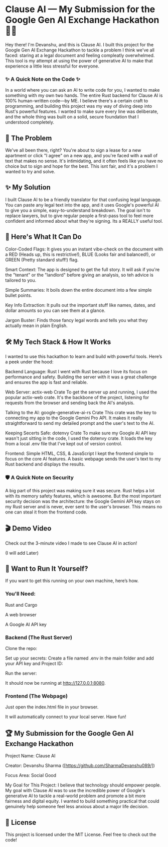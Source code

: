 # Clause AI — My Submission for the Google Gen AI Exchange Hackathon 📜🤖

Hey there! I'm Devanshu, and this is Clause AI. I built this project for the Google Gen AI Exchange Hackathon to tackle a problem I think we've all faced: staring at a legal document and feeling compleatly overwhelmed. This tool is my attempt at using the power of generative AI to make that experience a little less stressful for everyone.

### ✨ A Quick Note on the Code ✨

In a world where you can ask an AI to write code for you, I wanted to make something with my own two hands. The entire Rust backend for Clause AI is 100% human-written code—by ME. I believe there's a certain craft to programming, and building this project was my way of diving deep into Rust's powerful features. I wanted to make sure every line was deliberate, and the whole thing was built on a solid, secure foundation that I understood completely.

## 🚀 The Problem

We've all been there, right? You're about to sign a lease for a new apartment or click "I agree" on a new app, and you're faced with a wall of text that makes no sense. It's intimidating, and it often feels like you have no choice but to sign and hope for the best. This isnt fair, and it's a problem I wanted to try and solve.

## ✨ My Solution

I built Clause AI to be a friendly translator for that confusing legal language. You can paste any legal text into the app, and it uses Google's powerful AI to give you a simple, easy-to-understand breakdown. The goal isn't to replace lawyers, but to give regular people a first-pass tool to feel more confident and informed about what they're signing. Its a REALLY useful tool.

## 🎯 Here's What It Can Do

Color-Coded Flags: It gives you an instant vibe-check on the document with a RED (Heads up, this is restrictive!), BLUE (Looks fair and balanced!), or GREEN (Pretty standard stuff!) flag.

Smart Context: The app is designed to get the full story. It will ask if you're the "tenant" or the "landlord" before giving an analysis, so teh advice is tailored to you.

Simple Summaries: It boils down the entire document into a few simple bullet points.

Key Info Extraction: It pulls out the important stuff like names, dates, and dollar amounts so you can see them at a glance.

Jargon Buster: Finds those fancy legal words and tells you what they actually mean in plain English.

## 🛠️ My Tech Stack & How It Works

I wanted to use this hackathon to learn and build with powerful tools. Here’s a peek under the hood:

Backend Language: Rust
I went with Rust because I love its focus on performance and safety. Building the server with it was a great challenge and ensures the app is fast and reliable.

Web Server: actix-web Crate
To get the server up and running, I used the popular actix-web crate. It's the backbone of the project, listening for requests from the browser and sending back the AI's analysis.

Talking to the AI: google-generative-ai-rs Crate
This crate was the key to connecting my app to the Google Gemini Pro API. It makes it really straightforward to send my detailed prompt and the user's text to the AI.

Keeping Secerts Safe: dotenvy Crate
To make sure my Google AI API key wasn't just sitting in the code, I used the dotenvy crate. It loads the key from a local .env file that I've kept out of version control.

Frontend: Simple HTML, CSS, & JavaScript
I kept the frontend simple to focus on the core AI features. A basic webpage sends the user's text to my Rust backend and displays the results.

### 🛡️ A Quick Note on Security

A big part of this project was making sure it was secure. Rust helps a lot with its memory safety features, which is awesome. But the most important security decision was the architecture: the Google Gemini API key stays on my Rust server and is never, ever sent to the user's browser. This means no one can steal it from the frontend code.

## 🎬 Demo Video

Check out the 3-minute video I made to see Clause AI in action!

(I will add Later)

## 🔧 Want to Run It Yourself?

If you want to get this running on your own machine, here’s how.

### You'll Need:

Rust and Cargo

A web browser

A Google AI API key

### Backend (The Rust Server)

Clone the repo:

Set up your secrets:
Create a file named .env in the main folder and add your API key and Project ID:

Run the server:

It should now be running at http://127.0.0.1:8080.

### Frontend (The Webpage)

Just open the index.html file in your browser.

It will automatically connect to your local server. Have fun!

## 🏆 My Submission for the Google Gen AI Exchange Hackathon

Project Name: Clause AI

Creator: Devanshu Sharma ([https://github.com/SharmaDevanshu089/])

Focus Area: Social Good

My Goal for This Project: I believe that technology should empower people. My goal with Clause AI was to use the incredible power of Google's generative AI to tackle a real-world problem and promote a bit more fairness and digital equity. I wanted to build something practical that could genuinely help someone feel less anxious about a major life decision.

## 📜 License

This project is licensed under the MIT License. Feel free to check out the code!
